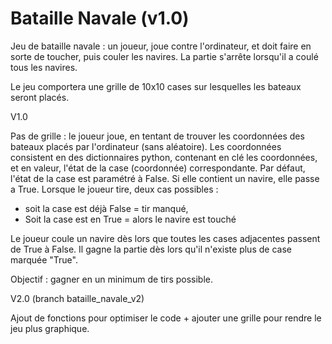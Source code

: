 # Bataille Navale (v1.0)

Jeu de bataille navale : un joueur, joue contre l'ordinateur, et doit faire en sorte de toucher, puis couler les navires. La partie s'arrête lorsqu'il a coulé tous les navires.

Le jeu comportera une grille de 10x10 cases sur lesquelles les bateaux seront placés.

V1.0

Pas de grille : le joueur joue, en tentant de trouver les coordonnées des bateaux placés par l'ordinateur (sans aléatoire).
Les coordonnées consistent en des dictionnaires python, contenant en clé les coordonnées, et en valeur, l'état de la case (coordonnée) correspondante.
Par défaut, l'état de la case est paramétré à False. Si elle contient un navire, elle passe a True.
Lorsque le joueur tire, deux cas possibles :

- soit la case est déjà False = tir manqué,
- Soit la case est en True = alors le navire est touché

Le joueur coule un navire dès lors que toutes les cases adjacentes passent de True à False. Il gagne la partie dès lors qu'il n'existe plus de case marquée "True".

Objectif : gagner en un minimum de tirs possible.

V2.0 (branch bataille_navale_v2)

Ajout de fonctions pour optimiser le code + ajouter une grille pour rendre le jeu plus graphique.
